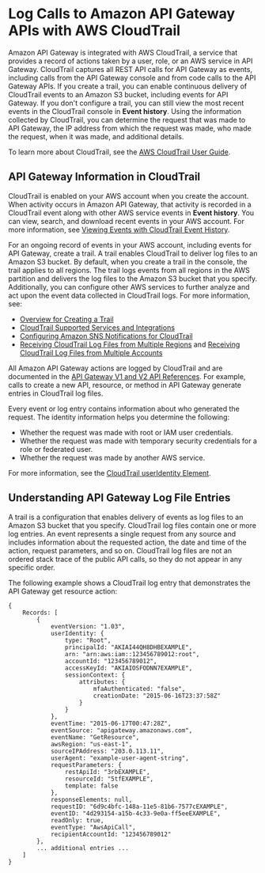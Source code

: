 # Log Calls to Amazon API Gateway APIs with AWS CloudTrail<a name="cloudtrail"></a>

Amazon API Gateway is integrated with AWS CloudTrail, a service that provides a record of actions taken by a user, role, or an AWS service in API Gateway\. CloudTrail captures all REST API calls for API Gateway as events, including calls from the API Gateway console and from code calls to the API Gateway APIs\. If you create a trail, you can enable continuous delivery of CloudTrail events to an Amazon S3 bucket, including events for API Gateway\. If you don't configure a trail, you can still view the most recent events in the CloudTrail console in **Event history**\. Using the information collected by CloudTrail, you can determine the request that was made to API Gateway, the IP address from which the request was made, who made the request, when it was made, and additional details\. 

To learn more about CloudTrail, see the [AWS CloudTrail User Guide](https://docs.aws.amazon.com/awscloudtrail/latest/userguide/)\.

## API Gateway Information in CloudTrail<a name="service-info-in-cloudtrail"></a>

CloudTrail is enabled on your AWS account when you create the account\. When activity occurs in Amazon API Gateway, that activity is recorded in a CloudTrail event along with other AWS service events in **Event history**\. You can view, search, and download recent events in your AWS account\. For more information, see [Viewing Events with CloudTrail Event History](https://docs.aws.amazon.com/awscloudtrail/latest/userguide/view-cloudtrail-events.html)\. 

For an ongoing record of events in your AWS account, including events for API Gateway, create a trail\. A trail enables CloudTrail to deliver log files to an Amazon S3 bucket\. By default, when you create a trail in the console, the trail applies to all regions\. The trail logs events from all regions in the AWS partition and delivers the log files to the Amazon S3 bucket that you specify\. Additionally, you can configure other AWS services to further analyze and act upon the event data collected in CloudTrail logs\. For more information, see: 
+ [Overview for Creating a Trail](https://docs.aws.amazon.com/awscloudtrail/latest/userguide/cloudtrail-create-and-update-a-trail.html)
+ [CloudTrail Supported Services and Integrations](https://docs.aws.amazon.com/awscloudtrail/latest/userguide/cloudtrail-aws-service-specific-topics.html#cloudtrail-aws-service-specific-topics-integrations)
+ [Configuring Amazon SNS Notifications for CloudTrail](https://docs.aws.amazon.com/awscloudtrail/latest/userguide/getting_notifications_top_level.html)
+ [Receiving CloudTrail Log Files from Multiple Regions](https://docs.aws.amazon.com/awscloudtrail/latest/userguide/receive-cloudtrail-log-files-from-multiple-regions.html) and [Receiving CloudTrail Log Files from Multiple Accounts](https://docs.aws.amazon.com/awscloudtrail/latest/userguide/cloudtrail-receive-logs-from-multiple-accounts.html)

All Amazon API Gateway actions are logged by CloudTrail and are documented in the [API Gateway V1 and V2 API References](api-ref.md)\. For example, calls to create a new API, resource, or method in API Gateway generate entries in CloudTrail log files\.

Every event or log entry contains information about who generated the request\. The identity information helps you determine the following: 
+ Whether the request was made with root or IAM user credentials\.
+ Whether the request was made with temporary security credentials for a role or federated user\.
+ Whether the request was made by another AWS service\.

For more information, see the [CloudTrail userIdentity Element](https://docs.aws.amazon.com/awscloudtrail/latest/userguide/cloudtrail-event-reference-user-identity.html)\.

## Understanding API Gateway Log File Entries<a name="understanding-service-name-entries"></a>

A trail is a configuration that enables delivery of events as log files to an Amazon S3 bucket that you specify\. CloudTrail log files contain one or more log entries\. An event represents a single request from any source and includes information about the requested action, the date and time of the action, request parameters, and so on\. CloudTrail log files are not an ordered stack trace of the public API calls, so they do not appear in any specific order\. 

The following example shows a CloudTrail log entry that demonstrates the API Gateway get resource action:

```
{
    Records: [
        {
            eventVersion: "1.03",
            userIdentity: {
                type: "Root",
                principalId: "AKIAI44QH8DHBEXAMPLE",
                arn: "arn:aws:iam::123456789012:root",
                accountId: "123456789012",
                accessKeyId: "AKIAIOSFODNN7EXAMPLE",
                sessionContext: {
                    attributes: {
                        mfaAuthenticated: "false",
                        creationDate: "2015-06-16T23:37:58Z"
                    }
                }
            },
            eventTime: "2015-06-17T00:47:28Z",
            eventSource: "apigateway.amazonaws.com",
            eventName: "GetResource",
            awsRegion: "us-east-1",
            sourceIPAddress: "203.0.113.11",
            userAgent: "example-user-agent-string",
            requestParameters: {
                restApiId: "3rbEXAMPLE",
                resourceId: "5tfEXAMPLE",
                template: false
            },
            responseElements: null,
            requestID: "6d9c4bfc-148a-11e5-81b6-7577cEXAMPLE",
            eventID: "4d293154-a15b-4c33-9e0a-ff5eeEXAMPLE",
            readOnly: true,
            eventType: "AwsApiCall",
            recipientAccountId: "123456789012"
        },
        ... additional entries ...
    ]
}
```